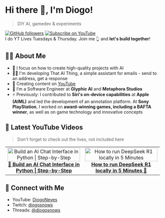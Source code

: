 # Hi there 👋, I'm Diogo!
> DIY AI, gamedev & experiments

[![GitHub followers](https://img.shields.io/github/followers/DiogoNeves?label=Follow&style=social)](https://github.com/DiogoNeves) [![Subscribe on YouTube](https://img.shields.io/youtube/channel/subscribers/UCdQ-R9abgxDAB-zPM9JAqXg?label=YouTube&style=social)](https://www.youtube.com/DiogoNeves)  
I do YT Lives Tuesdays & Thursday. Join me 👆 and **let's build together**!

## 👨‍💻 About Me
- 🌱 I focus on how to create high-quality projects with AI  
- 👨‍💻 I'm developing That AI Thing, a simple assistant for emails - send to an address, get a response  
- 🎥 Creating content on [YouTube](https://www.youtube.com/DiogoNeves)  
- 💼 I’m a Software Engineer at **Glyphic AI** and **Metaphora Studios**
- ⚡ Previously: I contributed to **Siri's on-device capabilities** at **Apple (AIML)** and led the development of an annotation platform. At **Sony PlayStation**, I worked on **award-winning games, including a BAFTA winner**, as well as on game technology and innovative concepts

## 🎥 Latest YouTube Videos
> Don't forget to check out the lives, not included here

<table>
  <tr>
    <td style="width: 50%; text-align: center;">
      <a href="https://youtu.be/P8-CUb9B4A4">
        <img src="https://img.youtube.com/vi/P8-CUb9B4A4/0.jpg" alt="Build an AI Chat Interface in Python | Step-by-Step" style="width:100%; max-width:300px;">
      </a>
      <br>
      <a href="https://youtu.be/P8-CUb9B4A4"><b>💬 Build an AI Chat Interface in Python | Step-by-Step</b></a>
    </td>
    <td style="width: 50%; text-align: center;">
      <a href="https://youtu.be/AHGyGeEhRZs">
        <img src="https://img.youtube.com/vi/AHGyGeEhRZs/0.jpg" alt="How to run DeepSeek R1 locally in 5 Minutes" style="width:100%; max-width:300px;">
      </a>
      <br>
      <a href="https://youtu.be/AHGyGeEhRZs?si=Bk_AuB95FG3mUqPg"><b>How to run DeepSeek R1 locally in 5 Minutes 🚀</b></a>
    </td>
  </tr>
</table>

## 📡 Connect with Me
- YouTube: [DiogoNeves](http://www.youtube.com/@DiogoNeves)
- Twitch: [diogosnows](https://www.twitch.tv/diogosnows)
- Threads: [@diogosnows](https://www.threads.net/@diogosnows)
